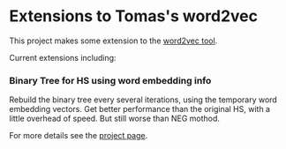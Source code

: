 # Extensions to Tomas's word2vec
This project makes some extension to the [word2vec tool](http://code.google.com/p/word2vec/).

Current extensions including:

### Binary Tree for HS using word embedding info

Rebuild the binary tree every several iterations, using the temporary word embedding vectors.
Get better performance than the original HS, with a little overhead of speed. But still worse than NEG mothod. 


For more details see the [project page](http://wantee.github.io/word2vec-fork/).

